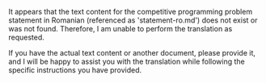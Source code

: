It appears that the text content for the competitive programming problem statement in Romanian (referenced as 'statement-ro.md') does not exist or was not found. Therefore, I am unable to perform the translation as requested.

If you have the actual text content or another document, please provide it, and I will be happy to assist you with the translation while following the specific instructions you have provided.
